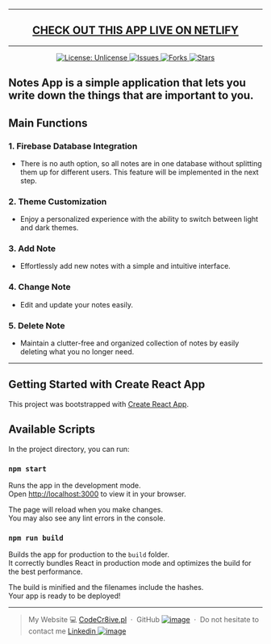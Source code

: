 ----

<h2 align="center">
<strong><a href="https://your-notes-react-app.netlify.app/">CHECK OUT THIS APP LIVE ON NETLIFY
</a></strong>
</h2>

----

<p align="center">

<a href="http://unlicense.org/">
<img src="https://img.shields.io/badge/license-Unlicense-blue.svg" alt="License: Unlicense">
</a>

<a href="https://github.com/WojciechStancel/Notes-React-App/issues">
<img src="https://img.shields.io/github/issues/WojciechStancel/Notes-React-App.svg" alt="Issues">
</a>

<a href="https://github.com/WojciechStancel/Notes-React-App/fork">
<img src="https://img.shields.io/github/forks/WojciechStancel/Notes-React-App.svg" alt="Forks">
</a>

<a href="https://github.com/WojciechStancel/Notes-React-App/stargazers">
<img src="https://img.shields.io/github/stars/WojciechStancel/Notes-React-App.svg" alt="Stars">
</a>

</p>

## Notes App is a simple application that lets you write down the things that are important to you. 


## Main Functions

### 1. **Firebase Database Integration**
- There is no auth option, so all notes are in one database without splitting them up for different users. This feature will be implemented in the next step.

### 2. **Theme Customization**
   - Enjoy a personalized experience with the ability to switch between light and dark themes.

### 3. **Add Note**
   - Effortlessly add new notes with a simple and intuitive interface.

### 4. **Change Note**
   - Edit and update your notes easily.

### 5. **Delete Note**
   - Maintain a clutter-free and organized collection of notes by easily deleting what you no longer need.

---

## Getting Started with Create React App

This project was bootstrapped with [Create React App](https://github.com/facebook/create-react-app).

## Available Scripts

In the project directory, you can run:

### `npm start`

Runs the app in the development mode.\
Open [http://localhost:3000](http://localhost:3000) to view it in your browser.

The page will reload when you make changes.\
You may also see any lint errors in the console.

### `npm run build`

Builds the app for production to the `build` folder.\
It correctly bundles React in production mode and optimizes the build for the best performance.

The build is minified and the filenames include the hashes.\
Your app is ready to be deployed!



---

> My Website 💻 [CodeCr8ive.pl](https://www.codecr8ive.pl) &nbsp;&middot;&nbsp;
> GitHub
 [![image](https://github.com/WojciechStancel/Notes-React-App/assets/121879383/fc63de6c-91ae-4eb7-ac97-a5a365bdf073)](https://github.com/WojciechStancel) &nbsp;&middot;&nbsp;
> Do not hesitate to contact me
 [Linkedin ![image](https://github.com/WojciechStancel/Notes-React-App/assets/121879383/94d42b30-025f-4997-9ff5-9491c49d9026)](https://www.linkedin.com/in/wojciech-stancel/) 
